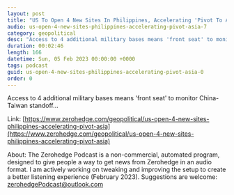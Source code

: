 ```yaml
---
layout: post
title: "US To Open 4 New Sites In Philippines, Accelerating 'Pivot To Asia'"
audio: us-open-4-new-sites-philippines-accelerating-pivot-asia-7
category: geopolitical
desc: "Access to 4 additional military bases means 'front seat' to monitor China-Taiwan standoff..."
duration: 00:02:46
length: 166
datetime: Sun, 05 Feb 2023 00:00:00 +0000
tags: podcast
guid: us-open-4-new-sites-philippines-accelerating-pivot-asia-0
order: 0
---
```

Access to 4 additional military bases means 'front seat' to monitor China-Taiwan standoff...

Link: [https://www.zerohedge.com/geopolitical/us-open-4-new-sites-philippines-accelerating-pivot-asia](https://www.zerohedge.com/geopolitical/us-open-4-new-sites-philippines-accelerating-pivot-asia)

About: The Zerohedge Podcast is a non-commercial, automated program, designed to give people a way to get news from Zerohedge in an audio format.  I am actively working on tweaking and improving the setup to create a better listening experience (February 2023).  Suggestions are welcome: [zerohedgePodcast@outlook.com](mailto:zerohedgePodcast@outlook.com)
